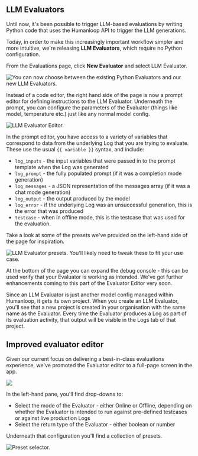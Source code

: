 ## LLM Evaluators

Until now, it's been possible to trigger LLM-based evaluations by writing Python code that uses the Humanloop API to trigger the LLM generations.

Today, in order to make this increasingly important workflow simpler and more intuitive, we're releasing **LLM Evaluators**, which require no Python configuration.

From the Evaluations page, click **New Evaluator** and select LLM Evaluator.

<img src="../assets/images/df37b52-image.png" alt="You can now choose between the existing Python Evaluators and our new LLM Evaluators." />


Instead of a code editor, the right hand side of the page is now a prompt editor for defining instructions to the LLM Evaluator. Underneath the prompt, you can configure the parameters of the Evaluator (things like model, temperature etc.) just like any normal model config.

<img src="../assets/images/fb7489c-image.png" alt="LLM Evaluator Editor." />


In the prompt editor, you have access to a variety of variables that correspond to data from the underlying Log that you are trying to evaluate. These use the usual `{{ variable }}` syntax, and include:

- `log_inputs` - the input variables that were passed in to the prompt template when the Log was generated
- `log_prompt` - the fully populated prompt (if it was a completion mode generation)
- `log_messages` - a JSON representation of the messages array (if it was a chat mode generation)
- `log_output` - the output produced by the model
- `log_error` - if the underlying Log was an unsuccessful generation, this is the error that was produced
- `testcase` - when in offline mode, this is the testcase that was used for the evaluation.

Take a look at some of the presets we've provided on the left-hand side of the page for inspiration.

<img src="../assets/images/c73fb8d-image.png" alt="LLM Evaluator presets. You'll likely need to tweak these to fit your use case." />


At the bottom of the page you can expand the debug console - this can be used verify that your Evaluator is working as intended. We've got further enhancements coming to this part of the Evaluator Editor very soon.

Since an LLM Evaluator is just another model config managed within Humanloop, it gets its own project. When you create an LLM Evaluator, you'll see that a new project is created in your organisation with the same name as the Evaluator. Every time the Evaluator produces a Log as part of its evaluation activity, that output will be visible in the Logs tab of that project.

## Improved evaluator editor

Given our current focus on delivering a best-in-class evaluations experience, we've promoted the Evaluator editor to a full-page screen in the app.

![](../assets/images/291b65d-image.png)

In the left-hand pane, you'll find drop-downs to: 

- Select the mode of the Evaluator - either Online or Offline, depending on whether the Evaluator is intended to run against pre-defined testcases or against live production Logs
- Select the return type of the Evaluator - either boolean or number

Underneath that configuration you'll find a collection of presets.

<img src="../assets/images/3e11600-image.png" alt="Preset selector." />